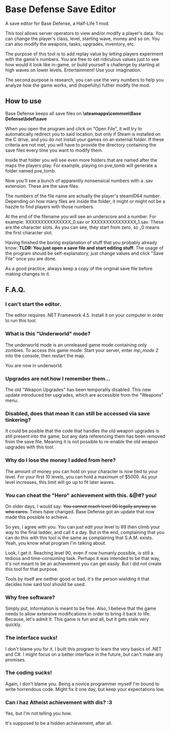 # Base Defense Save Editor

A save editor for Base Defense, a Half-Life 1 mod.

This tool allows server operators to view and/or modify a player's data. You can change the player's class, level, starting wave, money and so on. You can also modify the weapons, tasks, upgrades, inventory, etc.

The purpose of this tool is to add replay value by letting players experiment with the game's numbers. You are free to set ridiculous values just to see how would it look like in-game, or build yourself a challenge by starting at high waves on lower levels. Entertainment! Use your imagination.

The second purpose is research, you can use the very numbers to help you analyze how the game works, and (hopefully) futher modify the mod.

## How to use

Base Defense keeps all save files on **\steamapps\common\Base Defense\bdef\save**

When you open the program and click on "Open File", it will try to automatically redirect you to said location, but only if Steam is installed on the C drive, and you do not install your games on an external folder. If these criteria are not met, you will have to provide the directory containing the save files every time you want to modify them.

Inside that folder you will see even more folders that are named after the maps the players play. For example, playing on pve_tomb will generate a folder named pve_tomb.

Now you'll see a bunch of apparently nonsensical numbers with a .sav extension. These are the save files.

The numbers of the file name are actually the player's steamID64 number. Depending on how many files are inside the folder, it might or might not be a hazzle to find players with those numbers.

At the end of the filename you will see an underscore and a number. For example: XXXXXXXXXXXXXXX_0.sav or XXXXXXXXXXXXXXX_1.sav. These are the character slots. As you can see, they start from zero, so _0 means the first character slot.

Having finished the boring explanation of stuff that you probably already know: **TLDR: You just open a save file and start editing stuff.** The usage of the program should be self-explanatory, just change values and click "Save File" once you are done.

As a good practice, always keep a copy of the original save file before making changes to it.

## F.A.Q.

### I can't start the editor.

The editor requires .NET Framework 4.5. Install it on your computer in order to run this tool.

### What is this "Underworld" mode?

The underworld mode is an unreleased game mode containing only zombies. To access this game mode: Start your server, enter *mp_mode 2* into the console, then restart the map.

You are now in underworld.

### Upgrades are not how I remember them...

The old "Weapon Upgrades" has been temporalily disabled. This new update introduced tier upgrades, which are accessible from the "Weapons" menu.

### Disabled, does that mean it can still be accessed via save tinkering?

It could be posible that the code that handles the old weapon upgrades is still present into the game, but any data referencing them has been removed from the save file. Meaning it is not possible to re-enable the old weapon upgrades with this tool.

### Why do I lose the money I added from here?

The amount of money you can hold on your character is now tied to your level. For your first 10 levels, you can hold a maximum of $5000. As your level increases, this limit will go up to fit later waves.

### You can cheat the "Hero" achievement with this. &@#? you!

On older days, I would say: ~~You cannot reach level 90 legally anyway so who cares.~~ Times have changed. Base Defense got an update that now made this possible to achieve.

So yes, I agree with you. You can just edit your level to 89 then climb your way to the final ladder, and call it a day. But in the end, complaining that you can do this with this tool is the same as complaining that S.A.M. exists. Yeah, you know what program I'm talking about.

Look, I get it. Reaching level 90, even if now humanly possible, is still a tedious and time-consuming task. Perhaps it was intended to be that way, it's not meant to be an achievement you can get easily. But I did not create this tool for that purpose.

Tools by itself are neither good or bad, it's the person wielding it that decides how said tool should be used.

### Why free software?

Simply put, information is meant to be free. Also, I believe that the game needs to allow extensive modifications in order to bring it back to life. Because, let's admit it: This game is fun and all, but it gets stale very quickly.

### The interface sucks!

I don't blame you for it. I built this program to learn the very basics of .NET and C#. I might focus on a better interface in the future, but can't make any promises.

### The coding sucks!

Again, I don't blame you. Being a novice programmer myself I'm bound to write horrendous code. Might fix it one day, but keep your expectations low.

### Can i haz Atheist achievement with dis? :3

Yes, but I'm not telling you how.

It's supposed to be a hidden achievement, after all.
